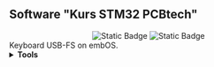 <h2>Software "Kurs STM32 PCBtech"</h2>

<div id="badges" align="center">
    <img alt="Static Badge" src="https://img.shields.io/badge/Lesson%20-10%20-violet">
    <img alt="Static Badge" src="https://img.shields.io/badge/CPU%20-STM32F407VET6%20-blue">
</div>		
Keyboard USB-FS on embOS.
<details><summary><b>Tools</b></summary>
<div>IDE: Segger Embedded Studio</div>
<div>Programmer: JLINK</div>
</details>

</details>
